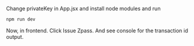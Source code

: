 Change privateKey in App.jsx and install node modules and run

```bash
npm run dev
```

Now, in frontend. Click Issue Zpass. And see console for the transaction id output.
